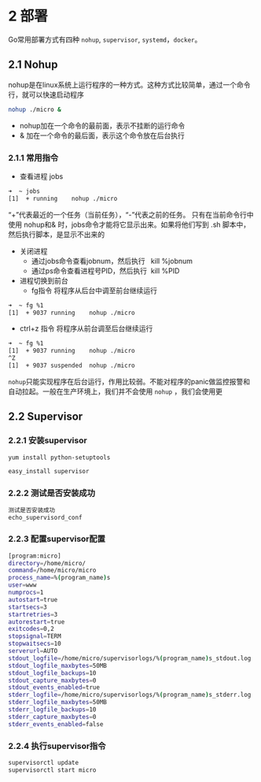 # 2 部署
Go常用部署方式有四种 `nohup`, `supervisor`, `systemd`，`docker`。

## 2.1 Nohup
nohup是在linux系统上运行程序的一种方式。这种方式比较简单，通过一个命令行，就可以快速启动程序
```bash
nohup ./micro &
```

- nohup加在一个命令的最前面，表示不挂断的运行命令
- & 加在一个命令的最后面，表示这个命令放在后台执行
### 2.1.1 常用指令

- 查看进程 jobs
```bash
➜  ~ jobs
[1]  + running    nohup ./micro
```
“+”代表最近的一个任务（当前任务），“-”代表之前的任务。
只有在当前命令行中使用 nohup和& 时，jobs命令才能将它显示出来。如果将他们写到 .sh 脚本中，然后执行脚本，是显示不出来的

- 关闭进程
    - 通过jobs命令查看jobnum，然后执行   kill %jobnum
    - 通过ps命令查看进程号PID，然后执行  kill %PID
- 进程切换到前台
    - fg指令  将程序从后台中调至前台继续运行
```bash
➜  ~ fg %1
[1]  + 9037 running    nohup ./micro
```

- ctrl+z 指令 将程序从前台调至后台继续运行
```bash
➜  ~ fg %1
[1]  + 9037 running    nohup ./micro
^Z
[1]  + 9037 suspended  nohup ./micro
```
`nohup`只能实现程序在后台运行，作用比较弱。不能对程序的panic做监控报警和自动拉起。一般在生产环境上，我们并不会使用 `nohup` ，我们会使用更


## 2.2 Supervisor
### 2.2.1 安装supervisor
```bash
yum install python-setuptools

easy_install supervisor
```
### 2.2.2 测试是否安装成功
```bash
测试是否安装成功
echo_supervisord_conf
```
### 2.2.3 配置supervisor配置
```bash
[program:micro]
directory=/home/micro/
command=/home/micro/micro
process_name=%(program_name)s
user=www
numprocs=1
autostart=true
startsecs=3
startretries=3
autorestart=true
exitcodes=0,2
stopsignal=TERM
stopwaitsecs=10
serverurl=AUTO
stdout_logfile=/home/micro/supervisorlogs/%(program_name)s_stdout.log
stdout_logfile_maxbytes=50MB
stdout_logfile_backups=10
stdout_capture_maxbytes=0
stdout_events_enabled=true
stderr_logfile=/home/micro/supervisorlogs/%(program_name)s_stderr.log
stderr_logfile_maxbytes=50MB
stderr_logfile_backups=10
stderr_capture_maxbytes=0
stderr_events_enabled=false
```
### 2.2.4 执行supervisor指令
```bash
supervisorctl update
supervisorctl start micro
```

